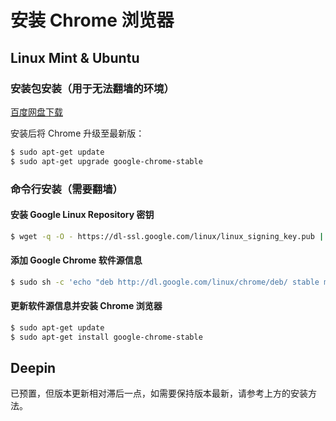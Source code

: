 # 安装 Chrome 浏览器

## Linux Mint & Ubuntu

### 安装包安装（用于无法翻墙的环境）

[百度网盘下载](http://pan.baidu.com/s/1eQtpiEY)

安装后将 Chrome 升级至最新版：

```bash
$ sudo apt-get update
$ sudo apt-get upgrade google-chrome-stable
```

### 命令行安装（需要翻墙）

#### 安装 Google Linux Repository 密钥

```bash
$ wget -q -O - https://dl-ssl.google.com/linux/linux_signing_key.pub | sudo apt-key add -
```

#### 添加 Google Chrome 软件源信息

```bash
$ sudo sh -c 'echo "deb http://dl.google.com/linux/chrome/deb/ stable main" >> /etc/apt/sources.list.d/google-chrome.list'
```

#### 更新软件源信息并安装 Chrome 浏览器

```bash
$ sudo apt-get update
$ sudo apt-get install google-chrome-stable
```

## Deepin

已预置，但版本更新相对滞后一点，如需要保持版本最新，请参考上方的安装方法。
